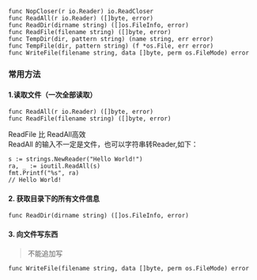 ```golang
func NopCloser(r io.Reader) io.ReadCloser
func ReadAll(r io.Reader) ([]byte, error)
func ReadDir(dirname string) ([]os.FileInfo, error)
func ReadFile(filename string) ([]byte, error)
func TempDir(dir, pattern string) (name string, err error)
func TempFile(dir, pattern string) (f *os.File, err error)
func WriteFile(filename string, data []byte, perm os.FileMode) error
```

### 常用方法
#### 1.读取文件（一次全部读取）
```golang
func ReadAll(r io.Reader) ([]byte, error)
func ReadFile(filename string) ([]byte, error)
```
ReadFile 比 ReadAll高效    
ReadAll 的输入不一定是文件，也可以字符串转Reader,如下：
```golang
s := strings.NewReader("Hello World!")
ra, _ := ioutil.ReadAll(s)
fmt.Printf("%s", ra)
// Hello World!
```

#### 2. 获取目录下的所有文件信息
```golang
func ReadDir(dirname string) ([]os.FileInfo, error)
```

#### 3. 向文件写东西
> 不能追加写
```golang
func WriteFile(filename string, data []byte, perm os.FileMode) error
```
